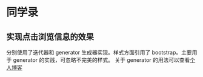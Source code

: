 # 同学录

## 实现点击浏览信息的效果

分别使用了迭代器和 generator 生成器实现。样式方面引用了 bootstrap。主要用于 generator 的实践，可忽略不完美的样式。
关于 generator 的用法可以查看[个人博客](https://gwjacqueline.github.io/generator生成器/ "generator生成器")
